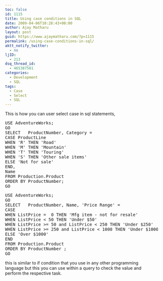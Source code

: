 ```yaml
---
toc: false
id: 1115
title: Using case conditions in SQL
date: 2009-04-06T10:28:43+00:00
author: Ajay Matharu
layout: post
guid: https://www.ajaymatharu.com/?p=1115
permalink: /using-case-conditions-in-sql/
aktt_notify_twitter:
  - no
ljID:
  - 213
dsq_thread_id:
  - 465387581
categories:
  - Development
  - SQL
tags:
  - Case
  - Select
  - SQL
---
```

This is how you can user select case in sql statements, 

<pre name="code" class="sql">USE AdventureWorks;
GO
SELECT   ProductNumber, Category =
CASE ProductLine
WHEN 'R' THEN 'Road'
WHEN 'M' THEN 'Mountain'
WHEN 'T' THEN 'Touring'
WHEN 'S' THEN 'Other sale items'
ELSE 'Not for sale'
END,
Name
FROM Production.Product
ORDER BY ProductNumber;
GO
</pre>

<pre name="code" class="sql">USE AdventureWorks;
GO
SELECT   ProductNumber, Name, 'Price Range' =
CASE
WHEN ListPrice =  0 THEN 'Mfg item - not for resale'
WHEN ListPrice &lt; 50 THEN 'Under $50'
WHEN ListPrice &gt;= 50 and ListPrice &lt; 250 THEN 'Under $250'
WHEN ListPrice &gt;= 250 and ListPrice &lt; 1000 THEN 'Under $1000'
ELSE 'Over $1000'
END
FROM Production.Product
ORDER BY ProductNumber ;
GO
</pre>

this is similar to if condition that you use in any other programming language but this you can use within a query to check the value and perform the respective task.
